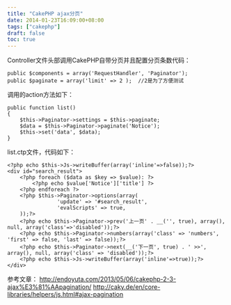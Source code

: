 ```yaml
---
title: "CakePHP ajax分页"
date: 2014-01-23T16:09:00+08:00
tags: ["cakephp"] 
draft: false
toc: true
---
```


Controller文件头部调用CakePHP自带分页并且配置分页条数代码：


    public $components = array('RequestHandler', 'Paginator');
    public $paginate = array('limit' => 2 );  //2是为了方便测试

调用的action方法如下：


    public function list()
    {
        $this->Paginator->settings = $this->paginate;
        $data = $this->Paginator->paginate('Notice');
        $this->set('data', $data);
    }

list.ctp文件，代码如下：


    <?php echo $this->Js->writeBuffer(array('inline'=>false));?>
    <div id="search_result">
        <?php foreach ($data as $key => $value): ?>
            <?php echo $value['Notice']['title'] ?>
        <?php endforeach ?>
        <?php $this->Paginator->options(array(
                    'update' => '#search_result',
                    'evalScripts' => true,
        ));?>
        <?php echo $this->Paginator->prev('上一页' . __('', true), array(), null, array('class'=>'disabled'));?>
        <?php echo $this->Paginator->numbers(array('class' => 'numbers', 'first' => false, 'last' => false));?>
        <?php echo $this->Paginator->next(__('下一页', true) . ' >>', array(), null, array('class' => 'disabled'));?>
        <?php echo $this->Js->writeBuffer(array('inline'=>true));?>
    </div>

参考文章： <http://endoyuta.com/2013/05/06/cakephp-2-3-ajax%E3%81%AApagination/> <http://caky.de/en/core-libraries/helpers/js.html#ajax-pagination>